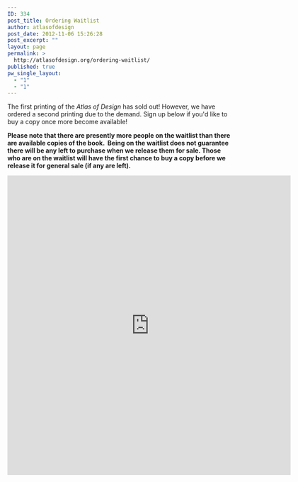 ```yaml
---
ID: 334
post_title: Ordering Waitlist
author: atlasofdesign
post_date: 2012-11-06 15:26:28
post_excerpt: ""
layout: page
permalink: >
  http://atlasofdesign.org/ordering-waitlist/
published: true
pw_single_layout:
  - "1"
  - "1"
---
```

The first printing of the <em>Atlas of Design</em> has sold out! However, we have ordered a second printing due to the demand. Sign up below if you'd like to buy a copy once more become available!

<strong>Please note that there are presently more people on the waitlist than there are available copies of the book.  Being on the waitlist does not guarantee there will be any left to purchase when we release them for sale. Those who are on the waitlist will have the first chance to buy a copy before we release it for general sale (if any are left).</strong>

<iframe src="https://docs.google.com/spreadsheet/embeddedform?formkey=dHRscC1BOEpWMnRpcm1fRVJOeWRjY1E6MQ" height="675" width="640" frameborder="0" marginwidth="0" marginheight="0"></iframe>